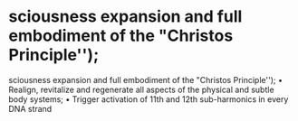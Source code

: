 # sciousness expansion and full embodiment of the "Christos Principle'');

sciousness expansion and full embodiment of the "Christos Principle'');
• Realign, revitalize and regenerate all aspects of the physical and subtle body
systems;
• Trigger activation of 11th and 12th sub-harmonics in every DNA strand